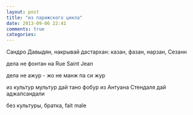 ```yaml
---
layout: post
title: "из парижского цикла"
date: 2013-09-06 22:41
comments: true
categories: 
---
```


Сандро Давыдян, накрывай дастархан:
казан, фазан, нарзан, Сезанн

дела не фонтан
на Rue Saint Jean

дела не ажур -
жо не манж па си жур

из культур мультур дай тано фобур
из Антуана Стендаля дай аджапсандали

без культуры, братка, fait male


